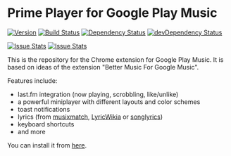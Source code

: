 # Prime Player for Google Play Music

[![Version](https://img.shields.io/github/release/svenackermann/Prime-Player-Google-Play-Music.svg)](https://github.com/svenackermann/Prime-Player-Google-Play-Music/releases/latest)
[![Build Status](https://img.shields.io/travis/svenackermann/Prime-Player-Google-Play-Music.svg)](https://travis-ci.org/svenackermann/Prime-Player-Google-Play-Music)
[![Dependency Status](https://img.shields.io/david/svenackermann/Prime-Player-Google-Play-Music.svg)](https://david-dm.org/svenackermann/Prime-Player-Google-Play-Music)
[![devDependency Status](https://img.shields.io/david/dev/svenackermann/Prime-Player-Google-Play-Music.svg)](https://david-dm.org/svenackermann/Prime-Player-Google-Play-Music#info=devDependencies)

[![Issue Stats](http://www.issuestats.com/github/svenackermann/Prime-Player-Google-Play-Music/badge/issue?style=flat)](http://www.issuestats.com/github/svenackermann/Prime-Player-Google-Play-Music)
[![Issue Stats](http://www.issuestats.com/github/svenackermann/Prime-Player-Google-Play-Music/badge/pr?style=flat)](http://www.issuestats.com/github/svenackermann/Prime-Player-Google-Play-Music)

This is the repository for the Chrome extension for Google Play Music.
It is based on ideas of the extension "Better Music For Google Music".

Features include:

* last.fm integration (now playing, scrobbling, like/unlike)
* a powerful miniplayer with different layouts and color schemes
* toast notifications
* lyrics (from [musixmatch](https://www.musixmatch.com), [LyricWikia](http://lyrics.wikia.com) or [songlyrics](https://www.songlyrics.com))
* keyboard shortcuts
* and more

You can install it from [here](https://chrome.google.com/webstore/detail/prime-player-for-google-p/npngaakpdgeaajbnidkkginekmnaejbi).
